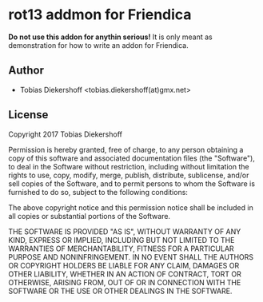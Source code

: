 rot13 addmon for Friendica
==========================

**Do not use this addon for anythin serious!**
It is only meant as demonstration for how to write an addon for Friendica.

Author
-------

* Tobias Diekershoff <tobias.diekershoff(at)gmx.net>

License
-------

Copyright 2017 Tobias Diekershoff

Permission is hereby granted, free of charge, to any person obtaining a copy of this software and associated documentation files (the "Software"), to deal in the Software without restriction, including without limitation the rights to use, copy, modify, merge, publish, distribute, sublicense, and/or sell copies of the Software, and to permit persons to whom the Software is furnished to do so, subject to the following conditions:

The above copyright notice and this permission notice shall be included in all copies or substantial portions of the Software.

THE SOFTWARE IS PROVIDED "AS IS", WITHOUT WARRANTY OF ANY KIND, EXPRESS OR IMPLIED, INCLUDING BUT NOT LIMITED TO THE WARRANTIES OF MERCHANTABILITY, FITNESS FOR A PARTICULAR PURPOSE AND NONINFRINGEMENT. IN NO EVENT SHALL THE AUTHORS OR COPYRIGHT HOLDERS BE LIABLE FOR ANY CLAIM, DAMAGES OR OTHER LIABILITY, WHETHER IN AN ACTION OF CONTRACT, TORT OR OTHERWISE, ARISING FROM, OUT OF OR IN CONNECTION WITH THE SOFTWARE OR THE USE OR OTHER DEALINGS IN THE SOFTWARE.
